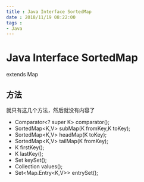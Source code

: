```yaml
---
title : Java Interface SortedMap
date : 2018/11/19 08:22:00
tags :
- Java
---
```


# Java Interface SortedMap

extends Map

## 方法
就只有这几个方法，然后就没有内容了

- Comparator<? super K> comparator();
- SortedMap<K,V> subMap(K fromKey,K toKey);
- SortedMap<K,V> headMap(K toKey);
- SortedMap<K,V> tailMap(K fromKey);
- K firstKey();
- K lastKey();
- Set<K> keySet();
- Collection<V> values();
- Set<Map.Entry<K,V>> entrySet();
